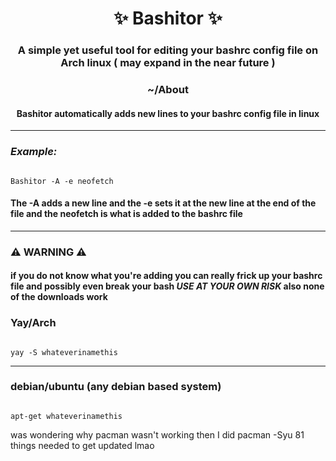 <h1 align="center"> ✨ Bashitor ✨ </h1>

<h3 align="center">A simple yet useful tool for editing your bashrc config file on Arch linux ( may expand in the near future ) </h3>

<h3 align="center"> ~/About </h3>

<h4 align="center"> Bashitor automatically adds new lines to your bashrc config file in linux</h4>

-------------------------------------------------------------------------------------------------------

### *Example:*
```

Bashitor -A -e neofetch

```

#### The -A adds a new line and the -e sets it at the new line at the end of the file and the neofetch is what is added to the bashrc file 

---------------------------------

### ⚠️ WARNING ⚠️

#### if you do not know what you're adding you can really frick up your bashrc file and possibly even break your bash *USE AT YOUR OWN RISK* also none of the downloads work

### Yay/Arch


```

yay -S whateverinamethis

```

---------------------------------

### debian/ubuntu (any debian based system)
```

apt-get whateverinamethis

```

<h7> was wondering why pacman wasn't working then I did pacman -Syu 81 things needed to get updated lmao </h7>

